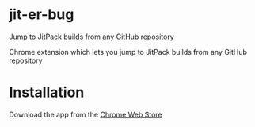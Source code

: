 # jit-er-bug
Jump to JitPack builds from any GitHub repository 

Chrome extension which lets you jump to JitPack builds from any GitHub repository 


# Installation

Download the app from the [Chrome Web Store](https://chrome.google.com/webstore/detail/jit-er-bug/ccchppaoinmjadnclbdlmchdangpmlef)
